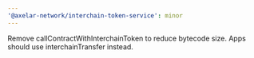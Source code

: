 ```yaml
---
'@axelar-network/interchain-token-service': minor
---
```


Remove callContractWithInterchainToken to reduce bytecode size. Apps should use interchainTransfer instead.
